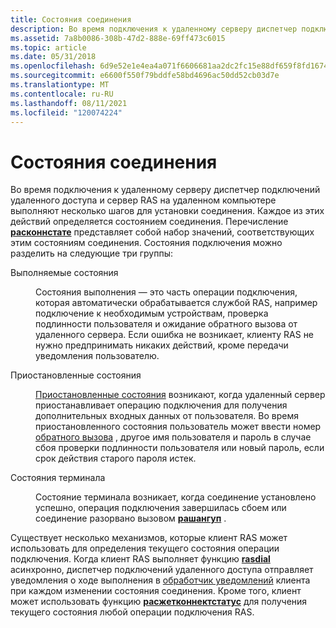 ```yaml
---
title: Состояния соединения
description: Во время подключения к удаленному серверу диспетчер подключений удаленного доступа и сервер RAS на удаленном компьютере выполняют несколько шагов для установки соединения.
ms.assetid: 7a8b0086-308b-47d2-888e-69ff473c6015
ms.topic: article
ms.date: 05/31/2018
ms.openlocfilehash: 6d9e52e1e4ea4a071f6606681aa2dc2fc15e88df659f8fd16746abf2d84727d2
ms.sourcegitcommit: e6600f550f79bddfe58bd4696ac50dd52cb03d7e
ms.translationtype: MT
ms.contentlocale: ru-RU
ms.lasthandoff: 08/11/2021
ms.locfileid: "120074224"
---
```

# <a name="connection-states"></a>Состояния соединения

Во время подключения к удаленному серверу диспетчер подключений удаленного доступа и сервер RAS на удаленном компьютере выполняют несколько шагов для установки соединения. Каждое из этих действий определяется состоянием соединения. Перечисление [**расконнстате**](/previous-versions/windows/desktop/legacy/aa376727(v=vs.85)) представляет собой набор значений, соответствующих этим состояниям соединения. Состояния подключения можно разделить на следующие три группы:

<dl> <dt>

<span id="Running_states"></span><span id="running_states"></span><span id="RUNNING_STATES"></span>Выполняемые состояния
</dt> <dd>

Состояния выполнения — это часть операции подключения, которая автоматически обрабатывается службой RAS, например подключение к необходимым устройствам, проверка подлинности пользователя и ожидание обратного вызова от удаленного сервера. Если ошибка не возникает, клиенту RAS не нужно предпринимать никаких действий, кроме передачи уведомления пользователю.

</dd> <dt>

<span id="Paused_states"></span><span id="paused_states"></span><span id="PAUSED_STATES"></span>Приостановленные состояния
</dt> <dd>

[Приостановленные состояния](paused-states.md) возникают, когда удаленный сервер приостанавливает операцию подключения для получения дополнительных входных данных от пользователя. Во время приостановленного состояния пользователь может ввести номер [обратного вызова](callback-connections.md) , другое имя пользователя и пароль в случае сбоя проверки подлинности пользователя или новый пароль, если срок действия старого пароля истек.

</dd> <dt>

<span id="Terminal_states"></span><span id="terminal_states"></span><span id="TERMINAL_STATES"></span>Состояния терминала
</dt> <dd>

Состояние терминала возникает, когда соединение установлено успешно, операция подключения завершилась сбоем или соединение разорвано вызовом [**рашангуп**](/windows/desktop/api/Ras/nf-ras-rashangupa) .

</dd> </dl>

Существует несколько механизмов, которые клиент RAS может использовать для определения текущего состояния операции подключения. Когда клиент RAS выполняет функцию [**rasdial**](/windows/desktop/api/Ras/nf-ras-rasdiala) асинхронно, диспетчер подключений удаленного доступа отправляет уведомления о ходе выполнения в [обработчик уведомлений](notification-handlers.md) клиента при каждом изменении состояния соединения. Кроме того, клиент может использовать функцию [**расжетконнектстатус**](/windows/desktop/api/Ras/nf-ras-rasgetconnectstatusa) для получения текущего состояния любой операции подключения RAS.

 

 